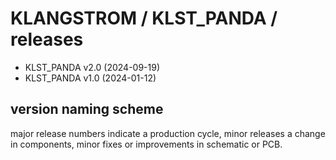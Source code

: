 # KLANGSTROM / KLST_PANDA / releases

- KLST_PANDA v2.0 (2024-09-19)
- KLST_PANDA v1.0 (2024-01-12)

## version naming scheme

major release numbers indicate a production cycle, minor releases a change in components, minor fixes or improvements in schematic or PCB.

